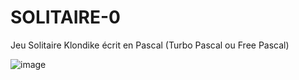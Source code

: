 # SOLITAIRE-0
Jeu Solitaire Klondike écrit en Pascal (Turbo Pascal ou Free Pascal)

![image](https://github.com/user-attachments/assets/dd33e753-8ff0-4b0f-acdb-679769dd70b1)

